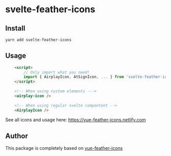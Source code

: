 # svelte-feather-icons

## Install

```bash
yarn add svelte-feather-icons
```

## Usage

```html
    <script>
        // Only import what you need!
        import { AirplayIcon, AtSignIcon, ... } from 'svelte-feather-icons'
    </script>
    
    <!-- When using custom elements --->
    <airplay-icon />
    
    <!-- When using regular svelte compontent -->
    <AirplayIcon />
```

See all icons and usage here: https://vue-feather-icons.netlify.com

## Author

This package is completely based on [vue-feather-icons](https://github.com/egoist/vue-feather-icons)
